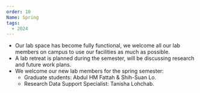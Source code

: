 ```yaml
---
order: 10
Name: Spring
tags:
  - 2024
---
```


- Our lab space has become fully functional, we welcome all our lab members on campus to use our facilities as much as possible.
- A lab retreat is planned during the semester, will be discussing research and future work plans.
- We welcome our new lab members for the spring semester:
  + Graduate students: Abdul HM Fattah & Shih-Suan Lo.
  + Research Data Support Specialist: Tanisha Lohchab.